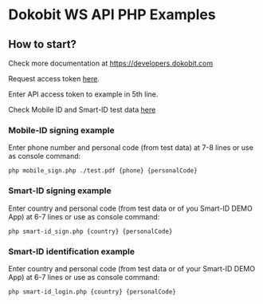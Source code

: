 # Dokobit WS API PHP Examples

## How to start? 

Check more documentation at https://developers.dokobit.com

Request access token [here](https://www.dokobit.com/developers/request-token).

Enter API access token to example in 5th line.

Check Mobile ID and Smart-ID test data [here](https://support.dokobit.com/article/667-mobile-id-and-smart-id-test-data)

### Mobile-ID signing example

Enter phone number and personal code (from test data) at 7-8 lines or use as console command:

`php mobile_sign.php ./test.pdf {phone} {personalCode}`

### Smart-ID signing example 

Enter country and personal code (from test data or of you Smart-ID DEMO App) at 6-7 lines or use as console command:

`php smart-id_sign.php {country} {personalCode}`

### Smart-ID identification example 

Enter country and personal code (from test data or of your Smart-ID DEMO App) at 6-7 lines or use as console command:

`php smart-id_login.php {country} {personalCode}`
